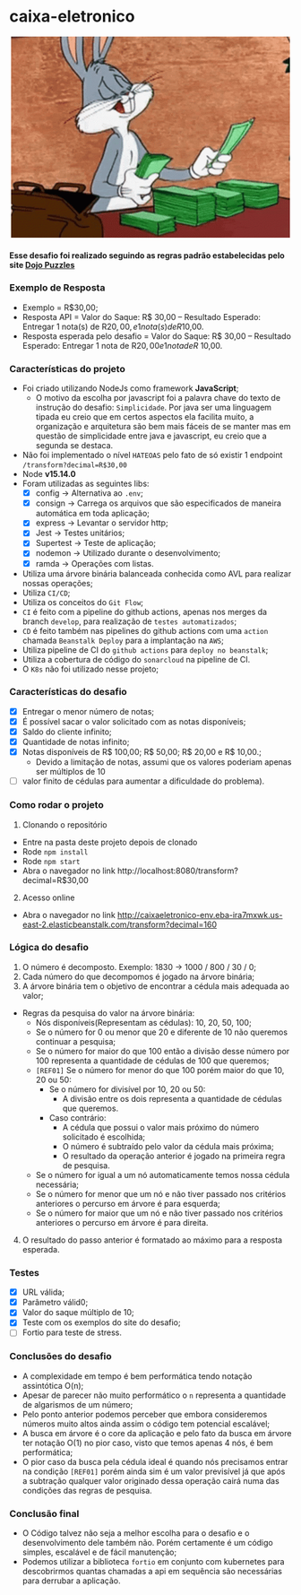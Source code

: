 # caixa-eletronico

<div style="text-align:center"><img src="https://github.com/ThalesGabriel/caixa-eletronico/blob/main/public/tenor.gif" alt="Money"/></div>

#### Esse desafio foi realizado seguindo as regras padrão estabelecidas pelo site [Dojo Puzzles](https://dojopuzzles.com/problems/caixa-eletronico/)

### Exemplo de Resposta

- Exemplo = R$30,00;
- Resposta API = Valor do Saque: R$ 30,00 – Resultado Esperado: Entregar 1 nota(s) de R$20,00, e 1 nota(s) de R$10,00.
- Resposta esperada pelo desafio = Valor do Saque: R$ 30,00 – Resultado Esperado: Entregar 1 nota de R$20,00 e 1 nota de R$ 10,00.

### Características do projeto

- Foi criado utilizando NodeJs como framework **JavaScript**;
  - O motivo da escolha por javascript foi a palavra chave do texto de instrução do desafio: `Simplicidade`. Por java ser uma linguagem tipada eu creio que em certos aspectos ela facilita muito, a organização e arquitetura são bem mais fáceis de se manter mas em questão de simplicidade entre java e javascript, eu creio que a segunda se destaca.
- Não foi implementado o nível `HATEOAS` pelo fato de só existir 1 endpoint `/transform?decimal=R$30,00`
- Node **v15.14.0**
- Foram utilizadas as seguintes libs:
  - [x] config -> Alternativa ao `.env`;
  - [x] consign -> Carrega os arquivos que são especificados de maneira automática em toda aplicação;
  - [x] express -> Levantar o servidor http;
  - [x] Jest -> Testes unitários;
  - [x] Supertest -> Teste de aplicação;
  - [x] nodemon -> Utilizado durante o desenvolvimento;
  - [x] ramda -> Operações com listas.
- Utiliza uma árvore binária balanceada conhecida como AVL para realizar nossas operações;
- Utiliza `CI/CD`;
- Utiliza os conceitos do `Git Flow`;
- `CI` é feito com a pipeline do github actions, apenas nos merges da branch `develop`, para realização de `testes automatizados`;
- `CD` é feito também nas pipelines do github actions com uma `action` chamada `Beanstalk Deploy` para a implantação na `AWS`;
- Utiliza pipeline de CI do `github actions` para `deploy no beanstalk`;
- Utiliza a cobertura de código do `sonarcloud` na pipeline de CI.
- O `K8s` não foi utilizado nesse projeto;

### Características do desafio
- [x] Entregar o menor número de notas;
- [x] É possível sacar o valor solicitado com as notas disponíveis;
- [x] Saldo do cliente infinito;
- [x] Quantidade de notas infinito;
- [x] Notas disponíveis de R$ 100,00; R$ 50,00; R$ 20,00 e R$ 10,00.;
  - Devido a limitação de notas, assumi que os valores poderiam apenas ser múltiplos de 10
- [ ] valor finito de cédulas para aumentar a dificuldade do problema).

### Como rodar o projeto

1. Clonando o repositório
  - Entre na pasta deste projeto depois de clonado
  - Rode `npm install`
  - Rode `npm start`
  - Abra o navegador no link http://localhost:8080/transform?decimal=R$30,00

2. Acesso online
  - Abra o navegador no link http://caixaeletronico-env.eba-ira7mxwk.us-east-2.elasticbeanstalk.com/transform?decimal=160

### Lógica do desafio

1. O número é decomposto. Exemplo: 1830 -> 1000 / 800 / 30 / 0;
2. Cada número do que decompomos é jogado na árvore binária;
3. A árvore binária tem o objetivo de encontrar a cédula mais adequada ao valor;
  - Regras da pesquisa do valor na árvore binária:
    - Nós disponíveis(Representam as cédulas): 10, 20, 50, 100;
    - Se o número for 0 ou menor que 20 e diferente de 10 não queremos continuar a pesquisa;
    - Se o número for maior do que 100 então a divisão desse número por 100 representa a quantidade de cédulas de 100 que queremos;
    - `[REF01]` Se o número for menor do que 100 porém maior do que 10, 20 ou 50:
      - Se o número for divisível por 10, 20 ou 50:
        - A divisão entre os dois representa a quantidade de cédulas que queremos.
      - Caso contrário:
        - A cédula que possui o valor mais próximo do número solicitado é escolhida;
        - O número é subtraído pelo valor da cédula mais próxima;
        - O resultado da operação anterior é jogado na primeira regra de pesquisa.
    - Se o número for igual a um nó automaticamente temos nossa cédula necessária;
    - Se o número for menor que um nó e não tiver passado nos critérios anteriores o percurso em árvore é para esquerda;
    - Se o número for maior que um nó e não tiver passado nos critérios anteriores o percurso em árvore é para direita.
4. O resultado do passo anterior é formatado ao máximo para a resposta esperada.

### Testes

- [x] URL válida;
- [x] Parâmetro válid0;
- [x] Valor do saque múltiplo de 10;
- [x] Teste com os exemplos do site do desafio;
- [ ] Fortio para teste de stress.

### Conclusões do desafio

- A complexidade em tempo é bem performática tendo notação assintótica O(n);
- Apesar de parecer não muito performático o `n` representa a quantidade de algarismos de um número;
- Pelo ponto anterior podemos perceber que embora consideremos números muito altos ainda assim o código tem potencial escalável;
- A busca em árvore é o core da aplicação e pelo fato da busca em árvore ter notação O(1) no pior caso, visto que temos apenas 4 nós, é bem performática;
- O pior caso da busca pela cédula ideal é quando nós precisamos entrar na condição `[REF01]` porém ainda sim é um valor previsível já que após a subtração qualquer valor originado dessa operação cairá numa das condições das regras de pesquisa.

### Conclusão final

- O Código talvez não seja a melhor escolha para o desafio e o desenvolvimento dele também não. Porém certamente é um código simples, escalável e de fácil manutenção;
- Podemos utilizar a biblioteca `fortio` em conjunto com kubernetes para descobrirmos quantas chamadas a api em sequência são necessárias para derrubar a aplicação.